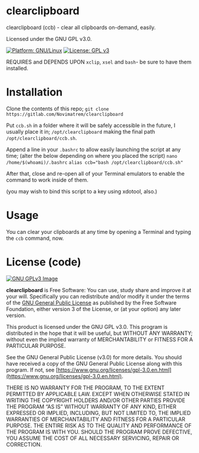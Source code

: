 # clearclipboard
clearclipboard (ccb) - clear all clipboards on-demand, easily. 

Licensed under the GNU GPL v3.0.

[![Platform: GNU/Linux](https://img.shields.io/badge/platform-GNU/Linux-blue.svg)](www.kernel.org/linux.html) [![License: GPL v3](https://img.shields.io/badge/License-GPLv3-blue.svg)](https://www.gnu.org/licenses/gpl-3.0)

REQUIRES and DEPENDS UPON ``xclip``, ``xsel`` and ``bash``- be sure to have them installed.

# Installation
Clone the contents of this repo;
``git clone https://gitlab.com/Novimatrem/clearclipboard``

Put `ccb.sh` in a folder where it will be safely accessible in the future, I usually place it in;
``/opt/clearclipboard``
making the final path ``/opt/clearclipboard/ccb.sh``.

Append a line in your ``.bashrc`` to allow easily launching the script at any time; (alter the below depending on where you placed the script) 
``nano /home/$(whoami)/.bashrc``
``alias ccb="bash /opt/clearclipboard/ccb.sh"``

After that, close and re-open all of your Terminal emulators to enable the command to work inside of them.

(you may wish to bind this script to a key using xdotool, also.)

# Usage
You can clear your clipboards at any time by opening a Terminal and typing the ``ccb`` command, now.

# License (code)
[![GNU GPLv3 Image](https://www.gnu.org/graphics/gplv3-127x51.png)](http://www.gnu.org/licenses/gpl-3.0.en.html)  

**clearclipboard** is Free Software: You can use, study share and improve it at your
will. Specifically you can redistribute and/or modify it under the terms of the
[GNU General Public License](https://www.gnu.org/licenses/gpl.html) as
published by the Free Software Foundation, either version 3 of the License, or
(at your option) any later version.

This product is licensed under the GNU GPL v3.0.
This program is distributed in the hope that it will be useful, 
but WITHOUT ANY WARRANTY; without even the implied warranty of 
MERCHANTABILITY or FITNESS FOR A PARTICULAR PURPOSE. 

See the GNU General Public License (v3.0) for more details. 
You should have received a copy of the GNU General Public License along with
this program.  If not, see [https://www.gnu.org/licenses/gpl-3.0.en.html](https://www.gnu.org/licenses/gpl-3.0.en.html). 

THERE IS NO WARRANTY FOR THE PROGRAM, TO THE EXTENT PERMITTED BY
APPLICABLE LAW. EXCEPT WHEN OTHERWISE STATED IN WRITING THE COPYRIGHT HOLDERS
AND/OR OTHER PARTIES PROVIDE THE PROGRAM “AS IS” WITHOUT WARRANTY OF ANY KIND,
EITHER EXPRESSED OR IMPLIED, INCLUDING, BUT NOT LIMITED TO, THE IMPLIED
WARRANTIES OF MERCHANTABILITY AND FITNESS FOR A PARTICULAR PURPOSE. THE ENTIRE 
RISK AS TO THE QUALITY AND PERFORMANCE OF THE PROGRAM IS WITH YOU. SHOULD THE
PROGRAM PROVE DEFECTIVE, YOU ASSUME THE COST OF ALL NECESSARY SERVICING,
REPAIR OR CORRECTION. 

